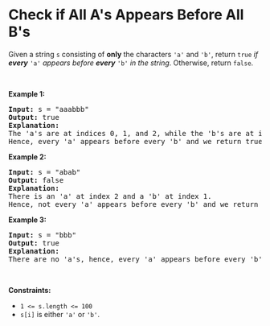 <h1>Check if All A's Appears Before All B's</h1>
<div class="elfjS" data-track-load="description_content"><p>Given a string <code>s</code> consisting of <strong>only</strong> the characters <code>'a'</code> and <code>'b'</code>, return <code>true</code> <em>if <strong>every</strong> </em><code>'a'</code> <em>appears before <strong>every</strong> </em><code>'b'</code><em> in the string</em>. Otherwise, return <code>false</code>.</p>

<p>&nbsp;</p>
<p><strong class="example">Example 1:</strong></p>

<pre><strong>Input:</strong> s = "aaabbb"
<strong>Output:</strong> true
<strong>Explanation:</strong>
The 'a's are at indices 0, 1, and 2, while the 'b's are at indices 3, 4, and 5.
Hence, every 'a' appears before every 'b' and we return true.
</pre>

<p><strong class="example">Example 2:</strong></p>

<pre><strong>Input:</strong> s = "abab"
<strong>Output:</strong> false
<strong>Explanation:</strong>
There is an 'a' at index 2 and a 'b' at index 1.
Hence, not every 'a' appears before every 'b' and we return false.
</pre>

<p><strong class="example">Example 3:</strong></p>

<pre><strong>Input:</strong> s = "bbb"
<strong>Output:</strong> true
<strong>Explanation:</strong>
There are no 'a's, hence, every 'a' appears before every 'b' and we return true.
</pre>

<p>&nbsp;</p>
<p><strong>Constraints:</strong></p>

<ul>
	<li><code>1 &lt;= s.length &lt;= 100</code></li>
	<li><code>s[i]</code> is either <code>'a'</code> or <code>'b'</code>.</li>
</ul>
</div>